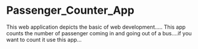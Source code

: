 # Passenger_Counter_App
This web application depicts the basic of web development.....
This app counts the number of passenger coming in and going out of a bus....if you want to count it use this app...
